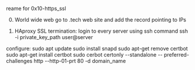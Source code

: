 reame for 0x10-https_ssl

0. World wide web
go to .tech web site and add the record pointing to IPs

1. HAproxy SSL termination:
login to every server using ssh command
ssh -i private_key_path user@server

configure:
	sudo apt update
	sudo install snapd
	sudo apt-get remove certbot
	sudo apt-get install certbot
	sudo cerbot certonly --standalone -- preferred-challenges http --http-01-prt 80 -d domain_name
